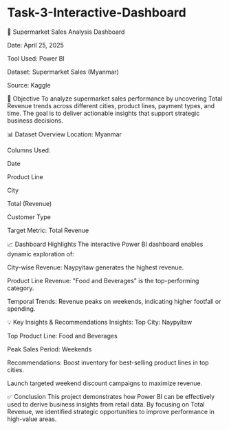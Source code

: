 # Task-3-Interactive-Dashboard

🛒 Supermarket Sales Analysis Dashboard

Date: April 25, 2025

Tool Used: Power BI

Dataset: Supermarket Sales (Myanmar)

Source: Kaggle

📌 Objective
To analyze supermarket sales performance by uncovering Total Revenue trends across different cities, product lines, payment types, and time. The goal is to deliver actionable insights that support strategic business decisions.

📊 Dataset Overview
Location: Myanmar

Columns Used:

Date

Product Line

City

Total (Revenue)

Customer Type

Target Metric: Total Revenue

📈 Dashboard Highlights
The interactive Power BI dashboard enables dynamic exploration of:

City-wise Revenue: Naypyitaw generates the highest revenue.

Product Line Revenue: "Food and Beverages" is the top-performing category.

Temporal Trends: Revenue peaks on weekends, indicating higher footfall or spending.

💡 Key Insights & Recommendations
Insights:
Top City: Naypyitaw

Top Product Line: Food and Beverages

Peak Sales Period: Weekends

Recommendations:
Boost inventory for best-selling product lines in top cities.

Launch targeted weekend discount campaigns to maximize revenue.

✅ Conclusion
This project demonstrates how Power BI can be effectively used to derive business insights from retail data. By focusing on Total Revenue, we identified strategic opportunities to improve performance in high-value areas.

